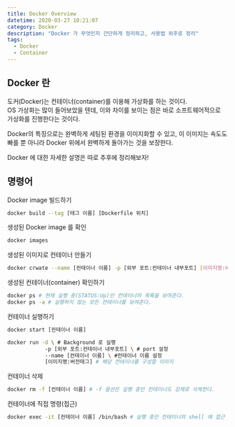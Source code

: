 ```yaml
---
title: Docker Overview
datetime: 2020-03-27 10:21:07
category: Docker
description: "Docker 가 무엇인지 간단하게 정리하고, 사용법 위주로 정리"
tags:
  - Docker
  - Container
---
```


## Docker 란

도커(Docker)는 컨테이너(container)를 이용해 가상화를 하는 것이다.  
OS 가상화는 많이 들어보았을 텐데, 이와 차이를 보이는 점은 바로 소프트웨어적으로 가상화를 진행한다는 것이다.  

Docker의 특징으로는 완벽하게 세팅된 환경을 이미지화할 수 있고, 이 이미지는 속도도 빠를 뿐 아니라 Docker 위에서 완벽하게 돌아가는 것을 보장한다.  

Docker 에 대한 자세한 설명은 따로 추후에 정리해보자!

## 명령어

Docker image 빌드하기  

```sh
docker build --tag [태그 이름] [Dockerfile 위치]
```

생성된 Docker image 를 확인

```sh
docker images
```

생성된 이미지로 컨테이너 만들기  


```sh
docker crwate --name [컨테이너 이름] -p [외부 포트:컨테이너 내부포트] [이미지명:버전태그]
```

생성된 컨테이너(container) 확인하기

```sh
docker ps # 현재 실행 중(STATUS:Up)인 컨테이너의 목록을 보여준다.
docker ps -a # 실행하지 않는 모든 컨테이너를 보여준다.
```  

컨테이너 실행하기

```sh
docker start [컨테이너 이름]

docker run -d \ # Background 로 실행
            -p [외부 포트:컨테이너 내부포트] \ # port 설정
            --name [컨테이너 이름] \ #컨테이너 이름 설정
            [이미지명:버전태그] # 해당 컨테이너를 구성할 이미지
```  

컨테이너 삭제  

```sh
docker rm -f [컨테이너 이름] # -f 옵션은 실행 중인 컨테이너도 강제로 삭제한다.
```  

컨테이너에 직접 명령(접근)

```sh
docker exec -it [컨테이너 이름] /bin/bash # 실행 중인 컨테이너의 shell 에 접근
```
